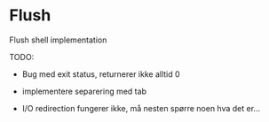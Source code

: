 # Flush
Flush shell implementation

TODO: 
- Bug med exit status, returnerer ikke alltid 0
- implementere separering med tab

- I/O redirection fungerer ikke, må nesten spørre noen hva det er...

